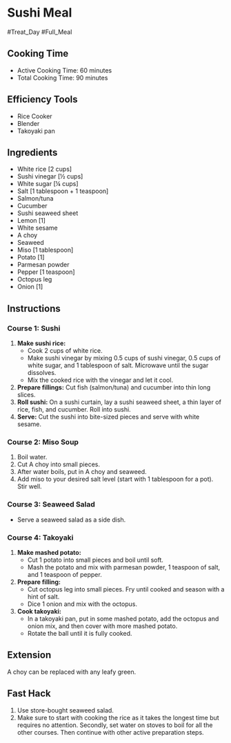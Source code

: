 # Sushi Meal

#Treat_Day #Full_Meal

## Cooking Time

- Active Cooking Time: 60 minutes
- Total Cooking Time: 90 minutes

## Efficiency Tools

- Rice Cooker
- Blender
- Takoyaki pan

## Ingredients

- White rice [2 cups]
- Sushi vinegar [½ cups]
- White sugar [¼ cups]
- Salt [1 tablespoon + 1 teaspoon]
- Salmon/tuna
- Cucumber
- Sushi seaweed sheet
- Lemon [1]
- White sesame
- A choy
- Seaweed
- Miso [1 tablespoon]
- Potato [1]
- Parmesan powder
- Pepper [1 teaspoon]
- Octopus leg
- Onion [1]

## Instructions

### Course 1: Sushi

1.  **Make sushi rice:**
    - Cook 2 cups of white rice.
    - Make sushi vinegar by mixing 0.5 cups of sushi vinegar, 0.5 cups of white sugar, and 1 tablespoon of salt. Microwave until the sugar dissolves.
    - Mix the cooked rice with the vinegar and let it cool.
2.  **Prepare fillings:** Cut fish (salmon/tuna) and cucumber into thin long slices.
3.  **Roll sushi:** On a sushi curtain, lay a sushi seaweed sheet, a thin layer of rice, fish, and cucumber. Roll into sushi.
4.  **Serve:** Cut the sushi into bite-sized pieces and serve with white sesame.

### Course 2: Miso Soup

1.  Boil water.
2.  Cut A choy into small pieces.
3.  After water boils, put in A choy and seaweed.
4.  Add miso to your desired salt level (start with 1 tablespoon for a pot). Stir well.

### Course 3: Seaweed Salad

- Serve a seaweed salad as a side dish.

### Course 4: Takoyaki

1.  **Make mashed potato:**
    - Cut 1 potato into small pieces and boil until soft.
    - Mash the potato and mix with parmesan powder, 1 teaspoon of salt, and 1 teaspoon of pepper.
2.  **Prepare filling:**
    - Cut octopus leg into small pieces. Fry until cooked and season with a hint of salt.
    - Dice 1 onion and mix with the octopus.
3.  **Cook takoyaki:**
    - In a takoyaki pan, put in some mashed potato, add the octopus and onion mix, and then cover with more mashed potato.
    - Rotate the ball until it is fully cooked.

## Extension

A choy can be replaced with any leafy green.

## Fast Hack

1.  Use store-bought seaweed salad.
2.  Make sure to start with cooking the rice as it takes the longest time but requires no attention. Secondly, set water on stoves to boil for all the other courses. Then continue with other active preparation steps.
